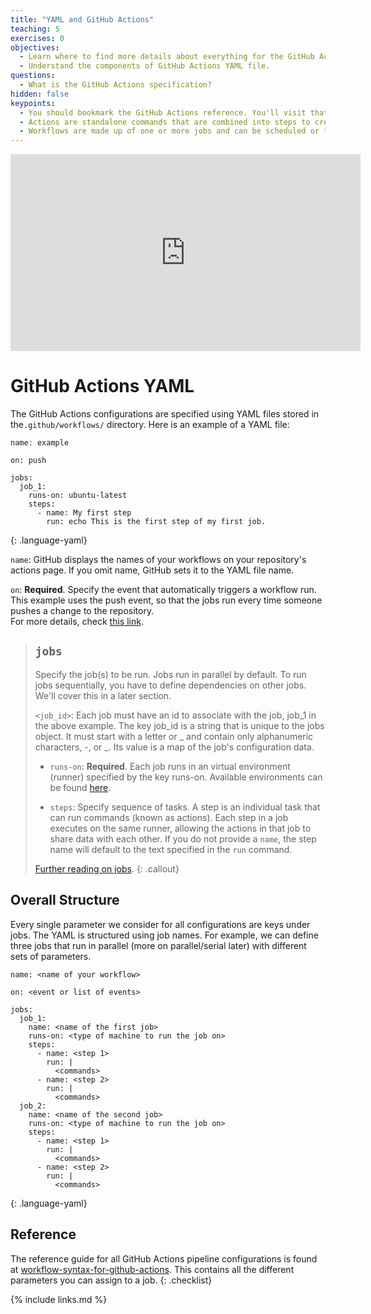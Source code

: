 ```yaml
---
title: "YAML and GitHub Actions"
teaching: 5
exercises: 0
objectives:
  - Learn where to find more details about everything for the GitHub Actions.
  - Understand the components of GitHub Actions YAML file.
questions:
  - What is the GitHub Actions specification?
hidden: false
keypoints:
  - You should bookmark the GitHub Actions reference. You'll visit that page often.
  - Actions are standalone commands that are combined into steps to create a job.
  - Workflows are made up of one or more jobs and can be scheduled or triggered.
---
```

<iframe width="560" height="315" src="https://www.youtube.com/embed/PwVUVkvcM5A" frameborder="0" allow="accelerometer; autoplay; clipboard-write; encrypted-media; gyroscope; picture-in-picture" allowfullscreen></iframe>

# GitHub Actions YAML

The GitHub Actions configurations are specified using YAML files stored in the`.github/workflows/` directory. Here is an example of a YAML file:

~~~
name: example

on: push

jobs:
  job_1:
    runs-on: ubuntu-latest
    steps:
      - name: My first step
        run: echo This is the first step of my first job.
~~~
{: .language-yaml}


`name`: GitHub displays the names of your workflows on your repository's actions page. If you omit name, GitHub sets it to the YAML file name.

`on`: **Required**. Specify the event that automatically triggers a workflow run. This example uses the push event, so that the jobs run every time someone pushes a change to the repository.<br/>
For more details, check [this link](https://docs.github.com/en/free-pro-team@latest/actions/reference/workflow-syntax-for-github-actions#on).

> ## `jobs`
> Specify the job(s) to be run. Jobs run in parallel by default. To run jobs sequentially, you have to define dependencies on other jobs. We'll cover this in a later section. 
>
> `<job_id>`: Each job must have an id to associate with the job, job_1 in the above example. The key job_id is a string that is unique to the jobs object. It must start with a letter or _ and contain only alphanumeric characters, -, or _. Its value is a map of the job's configuration data.
>
> - `runs-on`: **Required**. Each job runs in an virtual environment (runner) specified by the key runs-on. Available environments can be found [here](https://docs.github.com/en/free-pro-team@latest/actions/reference/workflow-syntax-for-github-actions#jobsjob_idruns-on).
>
> - `steps`: Specify sequence of tasks. A step is an individual task that can run commands (known as actions). Each step in a job executes on the same runner, allowing the actions in that job to share data with each other. If you do not provide a `name`, the step name will default to the text specified in the `run` command.
>
> [Further reading on jobs](https://docs.github.com/en/free-pro-team@latest/actions/reference/workflow-syntax-for-github-actions#jobs).
{: .callout}

## Overall Structure

Every single parameter we consider for all configurations are keys under jobs. The YAML is structured using job names. For example, we can define three jobs that run in parallel (more on parallel/serial later) with different sets of parameters.

~~~
name: <name of your workflow>

on: <event or list of events>

jobs:
  job_1:
    name: <name of the first job>
    runs-on: <type of machine to run the job on>
    steps:
      - name: <step 1>
        run: |
          <commands>
      - name: <step 2>
        run: |
          <commands>
  job_2:
    name: <name of the second job>
    runs-on: <type of machine to run the job on>
    steps:
      - name: <step 1>
        run: |
          <commands>
      - name: <step 2>
        run: |
          <commands>
~~~
{: .language-yaml}


## Reference

The reference guide for all GitHub Actions pipeline configurations is found at [workflow-syntax-for-github-actions](https://docs.github.com/en/free-pro-team@latest/actions/reference/workflow-syntax-for-github-actions). This contains all the different parameters you can assign to a job.
{: .checklist}

{% include links.md %}
